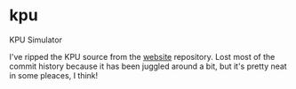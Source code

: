 # kpu
KPU Simulator

I've ripped the KPU source from the [website](//github.com/indigotock/website) repository. Lost most of the commit history because it has been juggled around a bit, but it's pretty neat in some pleaces, I think!
